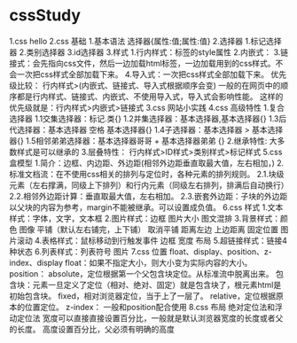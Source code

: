 # cssStudy
1.css hello
2.css 基础
    1.基本语法
        选择器{属性:值;属性:值}
    2.选择器
        1.标记选择器
        2.类别选择器
        3.id选择器
    3.样式
        1.行内样式：标签的style属性
        2.内嵌式：
        3.链接式：会先指向css文件，然后一边加载html标签，一边加载用到的css样式。不会一次把css样式全部加载下来。
        4.导入式：一次把css样式全部加载下来。
        优先级比较：
            行内样式>(内嵌式、链接式、导入式根据顺序会变)
            一般的在网页中的顺序都是行内样式、链接式、内嵌式、不使用导入式，导入式会影响性能。
                这样的优先级就是：行内样式>内嵌式>链接式
3.css 网站小实践
4.css 高级特性
    1.复合选择器
        1.1交集选择器：标记.类{}
        1.2并集选择器：基本选择器,基本选择器{}
        1.3后代选择器：基本选择器 空格 基本选择器{}
        1.4子选择器：基本选择器 > 基本选择器{}
        1.5相邻弟弟选择器：基本选择器哥哥 + 基本选择器弟弟 {}
    2.继承特性:
        大多数样式是可以继承的
    3.层叠特性：
        行内样式>ID样式>类别样式>标记样式
5.css 盒模型
    1.简介：边框、内边距、外边距(相邻外边距垂直取最大值，左右相加，)
    2.标准文档流：在不使用css相关的排列与定位时，各种元素的排列规则。
        2.1.块级元素（左右撑满，同级上下排列）和行内元素（同级左右排列，排满后自动换行）
        2.2.相邻外边距计算：垂直取最大值，左右相加。
        2.3.嵌套外边距：子块的外边距以父块的内容为参考，margin不能被继承。可以设置成负值。
6.css 样式
    1.文本样式：字体，文字，文本框
    2.图片样式：边框 图片大小 图文混排
    3.背景样式：颜色 图像 平铺（默认左右铺完，上下铺） 取消平铺 距离左边 上边距离 固定位置 图片滚动
    4.表格样式：鼠标移动到行触发事件 边框 宽度 布局
    5.超链接样式：链接4种状态 
    6.列表样式：列表符号 图片
7.css 位置
    float、display、position、z-index、display
    float：如果不指定大小，则大小变为实际内容的大小。
    position：
        absolute，定位根据第一个父包含块定位。从标准流中脱离出来。
            包含块：元素一旦定义了定位（相对、绝对、固定）就是包含块了，根元素html是初始包含块。
        fixed，相对浏览器定位，当于上了一层了。
        relative，定位根据原本的位置定位。
    z-index：
        一般和position配合使用
8.css 布局
   绝对定位法和浮动定位法
   宽度可以直接直接设置百分比，一般就是默认浏览器宽度的长度或者父的长度。
   高度设置百分比，父必须有明确的高度
    
